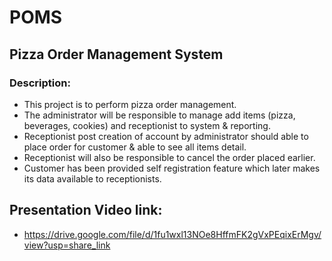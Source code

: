 # POMS
## Pizza Order Management System

### Description:
- This project is to perform pizza order management.
- The administrator will be responsible to manage add items (pizza, beverages, cookies) and receptionist to system & reporting.
- Receptionist post creation of account by administrator should able to place order for customer & able to see all items detail.
- Receptionist will also be responsible to cancel the order placed earlier.
- Customer has been provided self registration feature which later makes its data available to receptionists.

## Presentation Video link: 
- https://drive.google.com/file/d/1fu1wxl13NOe8HffmFK2gVxPEqixErMgv/view?usp=share_link
